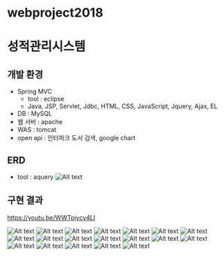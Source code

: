 # webproject2018

성적관리시스템
=============


개발 환경
-------------
  * Spring MVC
    * tool : eclipse
    * Java, JSP, Servlet, Jdbc, HTML, CSS, JavaScript, Jquery, Ajax, EL 
  * DB : MySQL
  * 웹 서버 : apache
  * WAS : tomcat
  * open api : 인터파크 도서 검색, google chart
  
  

ERD
-------------
  * tool : aquery ![Alt text](/3차(성적관리ERD).png)


구현 결과
--------------
https://youtu.be/WWTpjycy4LI

![Alt text](/슬라이드1.PNG)
![Alt text](/슬라이드3.PNG)
![Alt text](/슬라이드4.PNG)
![Alt text](/슬라이드5.PNG)
![Alt text](/슬라이드6.PNG)
![Alt text](/슬라이드7.PNG)
![Alt text](/슬라이드8.PNG)
![Alt text](/슬라이드9.PNG)
![Alt text](/슬라이드10.PNG)
![Alt text](/슬라이드11.PNG)
![Alt text](/슬라이드12.PNG)
![Alt text](/슬라이드13.PNG)
![Alt text](/슬라이드14.PNG)
![Alt text](/슬라이드15.PNG)
![Alt text](/슬라이드16.PNG)
![Alt text](/슬라이드17.PNG)
![Alt text](/슬라이드18.PNG)
![Alt text](/슬라이드19.PNG)
![Alt text](/슬라이드20.PNG)
